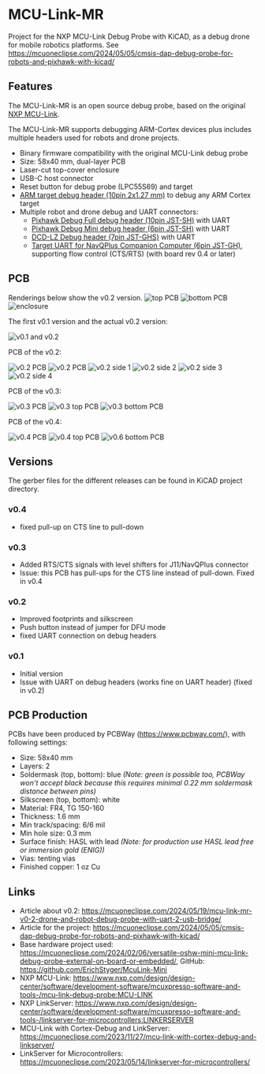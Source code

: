 # MCU-Link-MR

Project for the NXP MCU-Link Debug Probe with KiCAD, as a debug drone for mobile robotics platforms.
See https://mcuoneclipse.com/2024/05/05/cmsis-dap-debug-probe-for-robots-and-pixhawk-with-kicad/

## Features
The MCU-Link-MR is an open source debug probe, based on the original [NXP MCU-Link](https://www.nxp.com/design/design-center/software/development-software/mcuxpresso-software-and-tools-/mcu-link-debug-probe:MCU-LINK).

The MCU-Link-MR supports debugging ARM-Cortex devices plus includes multiple headers used for robots and drone projects.

- Binary firmware compatibility with the original MCU-Link debug probe
- Size: 58x40 mm, dual-layer PCB
- Laser-cut top-cover enclosure
- USB-C host connector
- Reset button for debug probe (LPC55S69) and target
- [ARM target debug header (10pin 2x1.27 mm)](https://developer.arm.com/documentation/101416/0100/Hardware-Description/Target-Interfaces/Cortex-Debug--10-pin-) to debug any ARM Cortex target
- Multiple robot and drone debug and UART connectors:
    - [Pixhawk Debug Full debug header (10pin JST-SH)](https://docs.px4.io/main/en/debug/swd_debug.html#pixhawk-debug-full) with UART
    - [Pixhawk Debug Mini debug header (6pin JST-SH)](https://docs.px4.io/main/en/debug/swd_debug.html#pixhawk-debug-mini) with UART
    - [DCD-LZ Debug header (7pin JST-GHS)](https://nxp.gitbook.io/hovergames/rddrone-fmuk66/connectors/debug-interface-dcd-lz) with UART
    - [Target UART for NavQPlus Companion Computer (6pin JST-GH)](https://nxp.gitbook.io/navqplus/hardware/hardware-interfaces/uart/uart2-a53-debug), supporting flow control (CTS/RTS) (with board rev 0.4 or later)


## PCB
Renderings below show the v0.2 version.
![top PCB](images/top_v0.2.png)
![bottom PCB](images/bottom_v0.2.png)
![enclosure](images/enclosure_v0.1.png)

The first v0.1 version and the actual v0.2 version:

![v0.1 and v0.2](images/mcu-link-mr-v0.1-v0.2.jpg)

PCB of the v0.2:

![v0.2 PCB](images/mcu-link-mr-v0.2.jpg)
![v0.2 PCB](images/v0.2.jpg)
![v0.2 side 1](images/v0.2_side1.jpg)
![v0.2 side 2](images/v0.2_side2.jpg)
![v0.2 side 3](images/v0.2_side3.jpg)
![v0.2 side 4](images/v0.2_side4.jpg)

PCB of the v0.3:

![v0.3 PCB](images/mcu-link-mr-v0.3.jpg)
![v0.3 top PCB](images/top_v0.3.png)
![v0.3 bottom PCB](images/bottom_v0.3.png)

PCB of the v0.4:

![v0.4 PCB](images/mcu-link-mr-v0.4.jpg)
![v0.4 top PCB](images/top_v0.4.png)
![v0.6 bottom PCB](images/bottom_v0.4.png)

## Versions
The gerber files for the different releases can be found in KiCAD project directory.

### v0.4
- fixed pull-up on CTS line to pull-down

### v0.3
- Added RTS/CTS signals with level shifters for J11/NavQPlus connector
- Issue: this PCB has pull-ups for the CTS line instead of pull-down. Fixed in v0.4

### v0.2
- Improved footprints and silkscreen
- Push button instead of jumper for DFU mode
- fixed UART connection on debug headers

### v0.1
- Initial version
- Issue with UART on debug headers (works fine on UART header) (fixed in v0.2)

## PCB Production
PCBs have been produced by PCBWay (https://www.pcbway.com/), with following settings:
- Size: 58x40 mm
- Layers: 2
- Soldermask (top, bottom): blue *(Note: green is possible too, PCBWay won't accept black because this requires minimal 0.22 mm soldermask distance between pins)*
- Silkscreen (top, bottom): white
- Material: FR4, TG 150-160
- Thickness: 1.6 mm
- Min track/spacing: 6/6 mil
- Min hole size: 0.3 mm
- Surface finish: HASL with lead *(Note: for production use HASL lead free or immersion gold (ENIG))*
- Vias: tenting vias
- Finished copper: 1 oz Cu

## Links
- Article about v0.2: https://mcuoneclipse.com/2024/05/19/mcu-link-mr-v0-2-drone-and-robot-debug-probe-with-uart-2-usb-bridge/
- Article for the project: https://mcuoneclipse.com/2024/05/05/cmsis-dap-debug-probe-for-robots-and-pixhawk-with-kicad/
- Base hardware project used: https://mcuoneclipse.com/2024/02/06/versatile-oshw-mini-mcu-link-debug-probe-external-on-board-or-embedded/, GitHub: https://github.com/ErichStyger/McuLink-Mini
- NXP MCU-Link: https://www.nxp.com/design/design-center/software/development-software/mcuxpresso-software-and-tools-/mcu-link-debug-probe:MCU-LINK
- NXP LinkServer: https://www.nxp.com/design/design-center/software/development-software/mcuxpresso-software-and-tools-/linkserver-for-microcontrollers:LINKERSERVER
- MCU-Link with Cortex-Debug and LinkServer: https://mcuoneclipse.com/2023/11/27/mcu-link-with-cortex-debug-and-linkserver/
- LinkServer for Microcontrollers: https://mcuoneclipse.com/2023/05/14/linkserver-for-microcontrollers/
